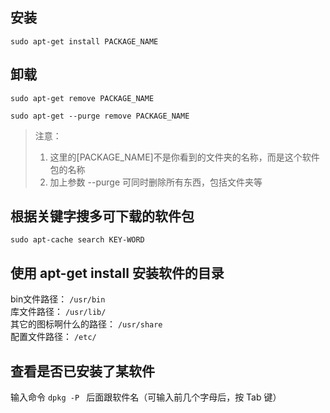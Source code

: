 安装
---

	sudo apt-get install PACKAGE_NAME
  

卸载
---

	sudo apt-get remove PACKAGE_NAME

	sudo apt-get --purge remove PACKAGE_NAME
	
> 注意：  
> 	1. 这里的[PACKAGE_NAME]不是你看到的文件夹的名称，而是这个软件包的名称  
> 	2. 加上参数 --purge 可同时删除所有东西，包括文件夹等



根据关键字搜多可下载的软件包
---

	sudo apt-cache search KEY-WORD
	
使用 apt-get install 安装软件的目录
---

bin文件路径： `/usr/bin`   
库文件路径： `/usr/lib/`    
其它的图标啊什么的路径： `/usr/share`   
配置文件路径： `/etc/` 

查看是否已安装了某软件
---

输入命令 `dpkg -P ` 后面跟软件名（可输入前几个字母后，按 Tab 键）
